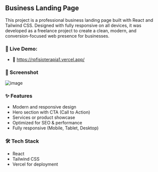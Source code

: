 ## Business Landing Page
This project is a professional business landing page built with React and Tailwind CSS. Designed with fully responsive on all devices, it was developed as a freelance project to create a clean, modern, and conversion-focused web presence for businesses.

### 🚀 Live Demo:
- 🔗 https://rpfisioterapia1.vercel.app/

### 📸 Screenshot
![image](https://github.com/user-attachments/assets/d36323f7-442e-44eb-9028-d2473a8a30ea)


### ✨ Features
- Modern and responsive design  
- Hero section with CTA (Call to Action)  
- Services or product showcase  
- Optimized for SEO & performance  
- Fully responsive (Mobile, Tablet, Desktop)

### 🛠️ Tech Stack
- React
- Tailwind CSS
- Vercel for deployment
